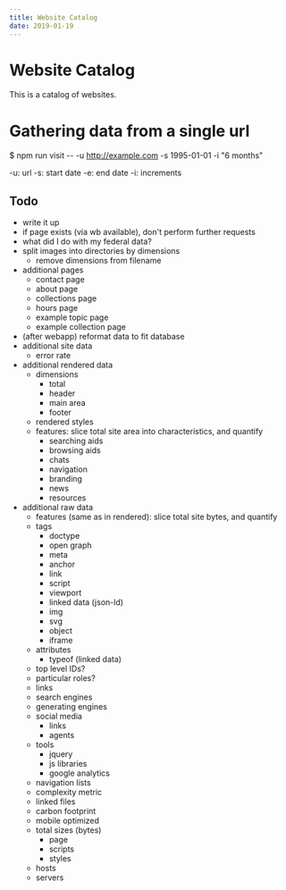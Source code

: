 ```yaml
---
title: Website Catalog
date: 2019-01-19
---
```


# Website Catalog

This is a catalog of websites.


# Gathering data from a single url

$ npm run visit -- -u http://example.com -s 1995-01-01 -i "6 months"

-u: url
-s: start date
-e: end date
-i: increments


## Todo

- write it up
- if page exists (via wb available), don't perform further requests
- what did I do with my federal data?
- split images into directories by dimensions
  - remove dimensions from filename
- additional pages
  - contact page
  - about page
  - collections page
  - hours page
  - example topic page
  - example collection page
- (after webapp) reformat data to fit database
- additional site data
  - error rate
- additional rendered data
  - dimensions
    - total
    - header
    - main area
    - footer
  - rendered styles
  - features: slice total site area into characteristics, and quantify
    - searching aids
    - browsing aids
    - chats
    - navigation
    - branding
    - news
    - resources
- additional raw data
  - features (same as in rendered): slice total site bytes, and quantify
  - tags
    - doctype
    - open graph
    - meta
    - anchor
    - link
    - script
    - viewport
    - linked data (json-ld)
    - img
    - svg
    - object
    - iframe
  - attributes
    - typeof (linked data)
  - top level IDs?
  - particular roles?
  - links
  - search engines
  - generating engines
  - social media
    - links
    - agents
  - tools
    - jquery
    - js libraries
    - google analytics
  - navigation lists
  - complexity metric
  - linked files
  - carbon footprint
  - mobile optimized
  - total sizes (bytes)
    - page
    - scripts
    - styles
  - hosts
  - servers